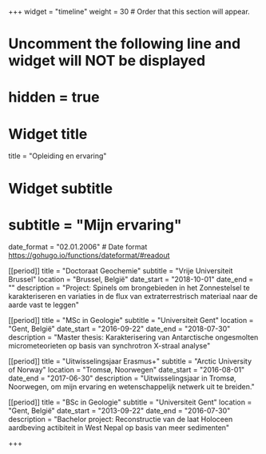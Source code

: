 +++
widget = "timeline"
weight = 30  # Order that this section will appear.

# Uncomment the following line and widget will NOT be displayed
# hidden = true

# Widget title
title = "Opleiding en ervaring"
# Widget subtitle
# subtitle = "Mijn ervaring"

date_format = "02.01.2006" # Date format https://gohugo.io/functions/dateformat/#readout

[[period]]
  title = "Doctoraat Geochemie"
  subtitle = "Vrije Universiteit Brussel"
  location = "Brussel, België"
  date_start = "2018-10-01"
  date_end = ""
  description = "Project: Spinels om brongebieden in het Zonnestelsel te karakteriseren en variaties in de flux van extraterrestrisch materiaal naar de aarde vast te leggen"

[[period]]
  title = "MSc in Geologie"
  subtitle = "Universiteit Gent"
  location = "Gent, België"
  date_start = "2016-09-22"
  date_end = "2018-07-30"
  description = "Master thesis: Karakterisering van Antarctische ongesmolten micrometeorieten op basis van synchrotron X-straal analyse"

  [[period]]
  title = "Uitwisselingsjaar Erasmus+"
  subtitle = "Arctic University of Norway"
  location = "Tromsø, Noorwegen"
  date_start = "2016-08-01"
  date_end = "2017-06-30"
  description = "Uitwisselingsjaar in Tromsø, Noorwegen, om mijn ervaring en wetenschappelijk netwerk uit te breiden."

  [[period]]
  title = "BSc in Geologie"
  subtitle = "Universiteit Gent"
  location = "Gent, België"
  date_start = "2013-09-22"
  date_end = "2016-07-30"
  description = "Bachelor project: Reconstructie van de laat Holoceen aardbeving actibiteit in West Nepal op basis van meer sedimenten"
  
+++